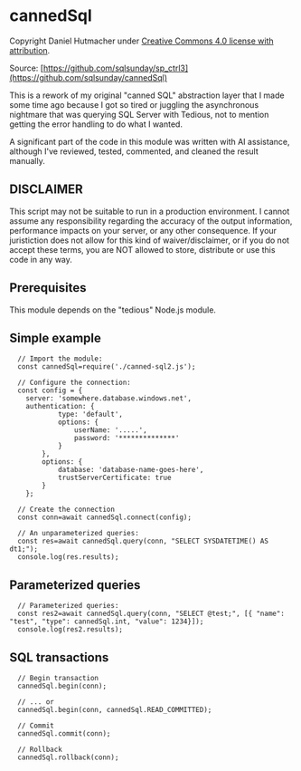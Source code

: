 # cannedSql

Copyright Daniel Hutmacher under [Creative Commons 4.0 license with attribution](http://creativecommons.org/licenses/by/4.0/).

Source: [https://github.com/sqlsunday/sp_ctrl3](https://github.com/sqlsunday/cannedSql)

This is a rework of my original "canned SQL" abstraction layer that I
made some time ago because I got so tired or juggling the asynchronous
nightmare that was querying SQL Server with Tedious, not to mention
getting the error handling to do what I wanted.

A significant part of the code in this module was written with AI
assistance, although I've reviewed, tested, commented, and cleaned the
result manually.

## DISCLAIMER

This script may not be suitable to run in a production
environment. I cannot assume any responsibility regarding
the accuracy of the output information, performance
impacts on your server, or any other consequence. If
your juristiction does not allow for this kind of
waiver/disclaimer, or if you do not accept these terms,
you are NOT allowed to store, distribute or use this
code in any way.

## Prerequisites
 
This module depends on the "tedious" Node.js module.

## Simple example

```
  // Import the module:
  const cannedSql=require('./canned-sql2.js');

  // Configure the connection:
  const config = {
    server: 'somewhere.database.windows.net',
    authentication: {
            type: 'default',
            options: {
                userName: '.....',
                password: '**************'
            }
        },
        options: {
            database: 'database-name-goes-here',
            trustServerCertificate: true
        }
    };

  // Create the connection
  const conn=await cannedSql.connect(config);

  // An unparameterized queries:
  const res=await cannedSql.query(conn, "SELECT SYSDATETIME() AS dt1;");
  console.log(res.results);
```

## Parameterized queries

```
  // Parameterized queries:
  const res2=await cannedSql.query(conn, "SELECT @test;", [{ "name": "test", "type": cannedSql.int, "value": 1234}]);
  console.log(res2.results);
```

## SQL transactions

```
  // Begin transaction
  cannedSql.begin(conn);
  
  // ... or
  cannedSql.begin(conn, cannedSql.READ_COMMITTED);

  // Commit
  cannedSql.commit(conn);

  // Rollback
  cannedSql.rollback(conn);
```
